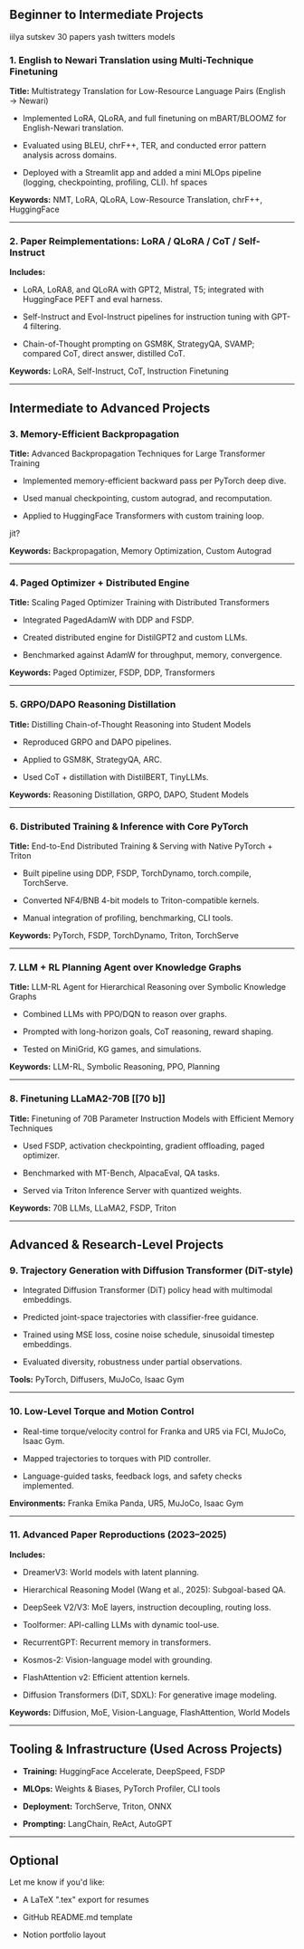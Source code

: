 ## Beginner to Intermediate Projects

iilya sutskev 30 papers
yash twitters models

### 1. English to Newari Translation using Multi-Technique Finetuning

**Title:** Multistrategy Translation for Low-Resource Language Pairs (English → Newari)

- Implemented LoRA, QLoRA, and full finetuning on mBART/BLOOMZ for English-Newari translation.
    
- Evaluated using BLEU, chrF++, TER, and conducted error pattern analysis across domains.
    
- Deployed with a Streamlit app and added a mini MLOps pipeline (logging, checkpointing, profiling, CLI). hf spaces
    

**Keywords:** NMT, LoRA, QLoRA, Low-Resource Translation, chrF++, HuggingFace

---

### 2. Paper Reimplementations: LoRA / QLoRA / CoT / Self-Instruct

**Includes:**

- LoRA, LoRA8, and QLoRA with GPT2, Mistral, T5; integrated with HuggingFace PEFT and eval harness.
    
- Self-Instruct and Evol-Instruct pipelines for instruction tuning with GPT-4 filtering.
    
- Chain-of-Thought prompting on GSM8K, StrategyQA, SVAMP; compared CoT, direct answer, distilled CoT.
    

**Keywords:** LoRA, Self-Instruct, CoT, Instruction Finetuning

---

## Intermediate to Advanced Projects

### 3. Memory-Efficient Backpropagation

**Title:** Advanced Backpropagation Techniques for Large Transformer Training

- Implemented memory-efficient backward pass per PyTorch deep dive.
    
- Used manual checkpointing, custom autograd, and recomputation.
    
- Applied to HuggingFace Transformers with custom training loop.
    
jit?

**Keywords:** Backpropagation, Memory Optimization, Custom Autograd

---

### 4. Paged Optimizer + Distributed Engine

**Title:** Scaling Paged Optimizer Training with Distributed Transformers

- Integrated PagedAdamW with DDP and FSDP.
    
- Created distributed engine for DistilGPT2 and custom LLMs.
    
- Benchmarked against AdamW for throughput, memory, convergence.
    

**Keywords:** Paged Optimizer, FSDP, DDP, Transformers

---

### 5. GRPO/DAPO Reasoning Distillation

**Title:** Distilling Chain-of-Thought Reasoning into Student Models

- Reproduced GRPO and DAPO pipelines.
    
- Applied to GSM8K, StrategyQA, ARC.
    
- Used CoT + distillation with DistilBERT, TinyLLMs.
    

**Keywords:** Reasoning Distillation, GRPO, DAPO, Student Models

---

### 6. Distributed Training & Inference with Core PyTorch

**Title:** End-to-End Distributed Training & Serving with Native PyTorch + Triton

- Built pipeline using DDP, FSDP, TorchDynamo, torch.compile, TorchServe.
    
- Converted NF4/BNB 4-bit models to Triton-compatible kernels.
    
- Manual integration of profiling, benchmarking, CLI tools.
    

**Keywords:** PyTorch, FSDP, TorchDynamo, Triton, TorchServe

---

### 7. LLM + RL Planning Agent over Knowledge Graphs

**Title:** LLM-RL Agent for Hierarchical Reasoning over Symbolic Knowledge Graphs

- Combined LLMs with PPO/DQN to reason over graphs.
    
- Prompted with long-horizon goals, CoT reasoning, reward shaping.
    
- Tested on MiniGrid, KG games, and simulations.
    

**Keywords:** LLM-RL, Symbolic Reasoning, PPO, Planning

---

### 8. Finetuning LLaMA2-70B [[70 b]]

**Title:** Finetuning of 70B Parameter Instruction Models with Efficient Memory Techniques

- Used FSDP, activation checkpointing, gradient offloading, paged optimizer.
    
- Benchmarked with MT-Bench, AlpacaEval, QA tasks.
    
- Served via Triton Inference Server with quantized weights.
    

**Keywords:** 70B LLMs, LLaMA2, FSDP, Triton

---

## Advanced & Research-Level Projects

### 9. Trajectory Generation with Diffusion Transformer (DiT-style)

- Integrated Diffusion Transformer (DiT) policy head with multimodal embeddings.
    
- Predicted joint-space trajectories with classifier-free guidance.
    
- Trained using MSE loss, cosine noise schedule, sinusoidal timestep embeddings.
    
- Evaluated diversity, robustness under partial observations.
    

**Tools:** PyTorch, Diffusers, MuJoCo, Isaac Gym

---

### 10. Low-Level Torque and Motion Control

- Real-time torque/velocity control for Franka and UR5 via FCI, MuJoCo, Isaac Gym.
    
- Mapped trajectories to torques with PID controller.
    
- Language-guided tasks, feedback logs, and safety checks implemented.
    

**Environments:** Franka Emika Panda, UR5, MuJoCo, Isaac Gym

---

### 11. Advanced Paper Reproductions (2023–2025)

**Includes:**

- DreamerV3: World models with latent planning.
    
- Hierarchical Reasoning Model (Wang et al., 2025): Subgoal-based QA.
    
- DeepSeek V2/V3: MoE layers, instruction decoupling, routing loss.
    
- Toolformer: API-calling LLMs with dynamic tool-use.
    
- RecurrentGPT: Recurrent memory in transformers.
    
- Kosmos-2: Vision-language model with grounding.
    
- FlashAttention v2: Efficient attention kernels.
    
- Diffusion Transformers (DiT, SDXL): For generative image modeling.
    

**Keywords:** Diffusion, MoE, Vision-Language, FlashAttention, World Models

---

## Tooling & Infrastructure (Used Across Projects)

- **Training:** HuggingFace Accelerate, DeepSpeed, FSDP
    
- **MLOps:** Weights & Biases, PyTorch Profiler, CLI tools
    
- **Deployment:** TorchServe, Triton, ONNX
    
- **Prompting:** LangChain, ReAct, AutoGPT
    

---

## Optional

Let me know if you'd like:

- A LaTeX ".tex" export for resumes
    
- GitHub README.md template
    
- Notion portfolio layout